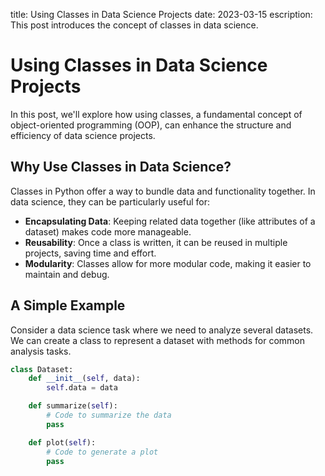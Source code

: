 title: Using Classes in Data Science Projects
date: 2023-03-15
escription: This post introduces the concept of classes in data science.

# Using Classes in Data Science Projects

In this post, we'll explore how using classes, a fundamental concept of object-oriented programming (OOP), can enhance the structure and efficiency of data science projects.

## Why Use Classes in Data Science?

Classes in Python offer a way to bundle data and functionality together. In data science, they can be particularly useful for:

- **Encapsulating Data**: Keeping related data together (like attributes of a dataset) makes code more manageable.
- **Reusability**: Once a class is written, it can be reused in multiple projects, saving time and effort.
- **Modularity**: Classes allow for more modular code, making it easier to maintain and debug.

## A Simple Example

Consider a data science task where we need to analyze several datasets. We can create a class to represent a dataset with methods for common analysis tasks.

```python
class Dataset:
    def __init__(self, data):
        self.data = data

    def summarize(self):
        # Code to summarize the data
        pass

    def plot(self):
        # Code to generate a plot
        pass
